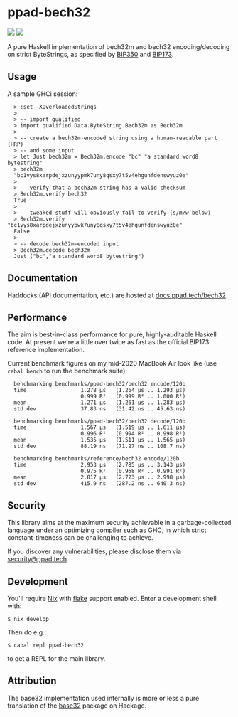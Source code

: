 # ppad-bech32

[![](https://img.shields.io/hackage/v/ppad-bech32?color=blue)](https://hackage.haskell.org/package/ppad-bech32)
![](https://img.shields.io/badge/license-MIT-brightgreen)

A pure Haskell implementation of bech32m and bech32 encoding/decoding on
strict ByteStrings, as specified by [BIP350][bi350] and [BIP173][bi173].

## Usage

A sample GHCi session:

```
  > :set -XOverloadedStrings
  >
  > -- import qualified
  > import qualified Data.ByteString.Bech32m as Bech32m
  >
  > -- create a bech32m-encoded string using a human-readable part (HRP)
  > -- and some input
  > let Just bech32m = Bech32m.encode "bc" "a standard word8 bytestring"
  > bech32m
  "bc1vys8xarpdejxzunyypmk7uny8qsxy7t5v4ehgunfdenswyuz0e"
  >
  > -- verify that a bech32m string has a valid checksum
  > Bech32m.verify bech32
  True
  >
  > -- tweaked stuff will obviously fail to verify (s/m/w below)
  > Bech32m.verify "bc1vys8xarpdejxzunyypwk7uny8qsxy7t5v4ehgunfdenswyuz0e"
  False
  >
  > -- decode bech32m-encoded input
  > Bech32m.decode bech32m
  Just ("bc","a standard word8 bytestring")
```

## Documentation

Haddocks (API documentation, etc.) are hosted at
[docs.ppad.tech/bech32](https://docs.ppad.tech/bech32).

## Performance

The aim is best-in-class performance for pure, highly-auditable Haskell
code. At present we're a little over twice as fast as the official
BIP173 reference implementation.

Current benchmark figures on my mid-2020 MacBook Air look like (use
`cabal bench` to run the benchmark suite):

```
  benchmarking benchmarks/ppad-bech32/bech32 encode/120b
  time                 1.278 μs   (1.264 μs .. 1.293 μs)
                       0.999 R²   (0.999 R² .. 1.000 R²)
  mean                 1.271 μs   (1.261 μs .. 1.283 μs)
  std dev              37.83 ns   (31.42 ns .. 45.63 ns)

  benchmarking benchmarks/ppad-bech32/bech32 decode/120b
  time                 1.567 μs   (1.519 μs .. 1.611 μs)
                       0.996 R²   (0.994 R² .. 0.998 R²)
  mean                 1.535 μs   (1.511 μs .. 1.565 μs)
  std dev              88.19 ns   (71.27 ns .. 108.7 ns)

  benchmarking benchmarks/reference/bech32 encode/120b
  time                 2.953 μs   (2.785 μs .. 3.143 μs)
                       0.975 R²   (0.958 R² .. 0.991 R²)
  mean                 2.817 μs   (2.723 μs .. 2.998 μs)
  std dev              415.9 ns   (287.2 ns .. 640.3 ns)
```

## Security

This library aims at the maximum security achievable in a
garbage-collected language under an optimizing compiler such as GHC, in
which strict constant-timeness can be challenging to achieve.

If you discover any vulnerabilities, please disclose them via
security@ppad.tech.

## Development

You'll require [Nix][nixos] with [flake][flake] support enabled. Enter a
development shell with:

```
$ nix develop
```

Then do e.g.:

```
$ cabal repl ppad-bech32
```

to get a REPL for the main library.

## Attribution

The base32 implementation used internally is more or less a pure
translation of the [base32][bas32] package on Hackage.

[nixos]: https://nixos.org/
[flake]: https://nixos.org/manual/nix/unstable/command-ref/new-cli/nix3-flake.html
[bi173]: https://github.com/bitcoin/bips/blob/master/bip-0173.mediawiki
[bi350]: https://github.com/bitcoin/bips/blob/master/bip-0350.mediawiki
[bas32]: https://hackage.haskell.org/package/base32
